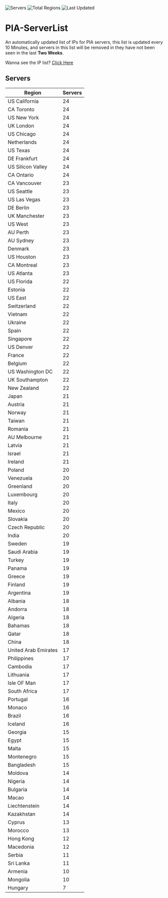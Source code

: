![Servers](https://img.shields.io/badge/Servers-1,858-darkgreen)
![Total Regions](https://img.shields.io/badge/Total_Regions-97-darkgreen)
![Last Updated](https://img.shields.io/badge/Last_Updated-December_12_2024_05:00_EST-darkgreen)

# PIA-ServerList
An automatically updated list of IPs for PIA servers, this list is updated every 10 Minutes, and servers in this list will be removed in they have not been seen in the last **Two Weeks**.

Wanna see the IP list? [Click Here](./servers.json)

## Servers
| Region               | Servers |
|----------------------|---------|
| US California | 24 |
| CA Toronto | 24 |
| US New York | 24 |
| UK London | 24 |
| US Chicago | 24 |
| Netherlands | 24 |
| US Texas | 24 |
| DE Frankfurt | 24 |
| US Silicon Valley | 24 |
| CA Ontario | 24 |
| CA Vancouver | 23 |
| US Seattle | 23 |
| US Las Vegas | 23 |
| DE Berlin | 23 |
| UK Manchester | 23 |
| US West | 23 |
| AU Perth | 23 |
| AU Sydney | 23 |
| Denmark | 23 |
| US Houston | 23 |
| CA Montreal | 23 |
| US Atlanta | 23 |
| US Florida | 22 |
| Estonia | 22 |
| US East | 22 |
| Switzerland | 22 |
| Vietnam | 22 |
| Ukraine | 22 |
| Spain | 22 |
| Singapore | 22 |
| US Denver | 22 |
| France | 22 |
| Belgium | 22 |
| US Washington DC | 22 |
| UK Southampton | 22 |
| New Zealand | 22 |
| Japan | 21 |
| Austria | 21 |
| Norway | 21 |
| Taiwan | 21 |
| Romania | 21 |
| AU Melbourne | 21 |
| Latvia | 21 |
| Israel | 21 |
| Ireland | 21 |
| Poland | 20 |
| Venezuela | 20 |
| Greenland | 20 |
| Luxembourg | 20 |
| Italy | 20 |
| Mexico | 20 |
| Slovakia | 20 |
| Czech Republic | 20 |
| India | 20 |
| Sweden | 19 |
| Saudi Arabia | 19 |
| Turkey | 19 |
| Panama | 19 |
| Greece | 19 |
| Finland | 19 |
| Argentina | 19 |
| Albania | 18 |
| Andorra | 18 |
| Algeria | 18 |
| Bahamas | 18 |
| Qatar | 18 |
| China | 18 |
| United Arab Emirates | 17 |
| Philippines | 17 |
| Cambodia | 17 |
| Lithuania | 17 |
| Isle OF Man | 17 |
| South Africa | 17 |
| Portugal | 16 |
| Monaco | 16 |
| Brazil | 16 |
| Iceland | 16 |
| Georgia | 15 |
| Egypt | 15 |
| Malta | 15 |
| Montenegro | 15 |
| Bangladesh | 15 |
| Moldova | 14 |
| Nigeria | 14 |
| Bulgaria | 14 |
| Macao | 14 |
| Liechtenstein | 14 |
| Kazakhstan | 14 |
| Cyprus | 13 |
| Morocco | 13 |
| Hong Kong | 12 |
| Macedonia | 12 |
| Serbia | 11 |
| Sri Lanka | 11 |
| Armenia | 10 |
| Mongolia | 10 |
| Hungary | 7 |